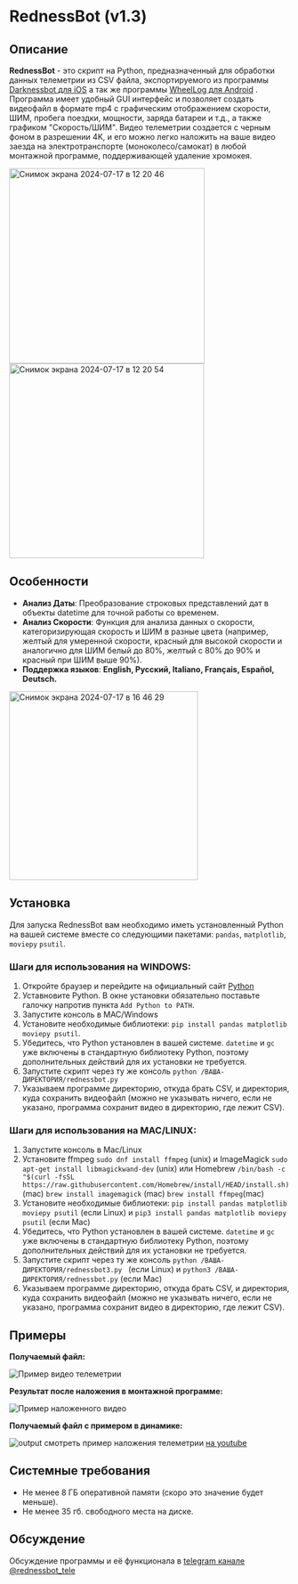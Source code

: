 # RednessBot (v1.3)

## Описание

**RednessBot** - это скрипт на Python, предназначенный для обработки данных телеметрии из CSV файла, экспортируемого из программы [Darknessbot для iOS](https://apps.apple.com/us/app/darknessbot/id1108403878) а так же программы [WheelLog для Android](https://play.google.com/store/apps/details?id=com.cooper.wheellog&hl=en_US) . Программа имеет удобный GUI интерфейс и позволяет создать видеофайл в формате mp4 с графическим отображением скорости, ШИМ, пробега поездки, мощности, заряда батареи и т.д., а также графиком "Скорость/ШИМ". Видео телеметрии создается с черным фоном в разрешении 4K, и его можно легко наложить на ваше видео заезда на электротранспорте (моноколесо/самокат) в любой монтажной программе, поддерживающей удаление хромокея.

<img width="351" alt="Снимок экрана 2024-07-17 в 12 20 46" src="https://github.com/user-attachments/assets/a0abcad7-357e-4634-8eda-a4a2869f7118">
<img width="350" alt="Снимок экрана 2024-07-17 в 12 20 54" src="https://github.com/user-attachments/assets/435275f9-594c-4c29-bd46-f3e1d0492bca">

## Особенности

- **Анализ Даты**: Преобразование строковых представлений дат в объекты datetime для точной работы со временем.
- **Анализ Скорости**: Функция для анализа данных о скорости, категоризирующая скорость и ШИМ  в разные цвета (например, желтый для умеренной скорости, красный для высокой скорости и аналогично для ШИМ белый до 80%, желтый с 80% до 90% и красный при ШИМ выше 90%).
- **Поддержка языков**: **English, Русский, Italiano, Français, Español, Deutsch.**

<img width="339" alt="Снимок экрана 2024-07-17 в 16 46 29" src="https://github.com/user-attachments/assets/8cdfab74-b62a-49e0-bbf9-f062e96c202f">

## Установка

Для запуска RednessBot вам необходимо иметь установленный Python на вашей системе вместе со следующими пакетами: `pandas`, `matplotlib`, `moviepy` `psutil`.

### Шаги для использования на WINDOWS:

1. Откройте браузер и перейдите на официальный сайт [Python](python.org)
2. Уставновите Python. В окне установки обязательно поставьте галочку напротив пункта `Add Python to PATH`.
3. Запустите консоль в MAC/Windows
5. Установите необходимые библиотеки: `pip install pandas matplotlib moviepy psutil`.
6. Убедитесь, что Python установлен в вашей системе. `datetime` и `gc` уже включены в стандартную библиотеку Python, поэтому дополнительных действий для их установки не требуется.
7. Запустите скрипт через ту же консоль `python /ВАША-ДИРЕКТОРИЯ/rednessbot.py`
8. Указываем программе директорию, откуда брать CSV, и директория, куда сохранить видеофайл (можно не указывать ничего, если не указано, программа сохранит видео в директорию, где лежит CSV).

### Шаги для использования на MAC/LINUX:

1. Запустите консоль в Mac/Linux
2. Установите ffmpeg `sudo dnf install ffmpeg` (unix) и ImageMagick `sudo apt-get install libmagickwand-dev` (unix) или Homebrew `/bin/bash -c "$(curl -fsSL https://raw.githubusercontent.com/Homebrew/install/HEAD/install.sh)`(mac) `brew install imagemagick` (mac) `brew install ffmpeg`(mac)
3. Установите необходимые библиотеки: `pip install pandas matplotlib moviepy psutil` (если Linux) и `pip3 install pandas matplotlib moviepy psutil` (если Mac)
4. Убедитесь, что Python установлен в вашей системе. `datetime` и `gc` уже включены в стандартную библиотеку Python, поэтому дополнительных действий для их установки не требуется.
5. Запустите скрипт через ту же консоль `python /ВАША-ДИРЕКТОРИЯ/rednessbot3.py ` (если Linux) и `python3 /ВАША-ДИРЕКТОРИЯ/rednessbot.py` (если Mac)
6. Указываем программе директорию, откуда брать CSV, и директория, куда сохранить видеофайл (можно не указывать ничего, если не указано, программа сохранит видео в директорию, где лежит CSV).

## Примеры

**Получаемый файл:**

![Пример видео телеметрии](https://github.com/user-attachments/assets/bd6832ca-1580-4ba5-ac3f-7d25afacce23)

**Результат после наложения в монтажной программе:**

![Пример наложенного видео](https://github.com/user-attachments/assets/7774b3df-4333-436d-a636-da58db81cecf)

**Получаемый файл с примером в динамике:**

![output](https://github.com/user-attachments/assets/d261d91d-c66d-415a-8ab2-ec50e73be320)
смотреть пример наложения телеметрии [на youtube]([https://youtu.be/-AFmMTA96d0](https://youtu.be/lIuKFA-nXBE?si))

## Системные требования

- Не менее 8 ГБ оперативной памяти (скоро это значение будет меньше).
- Не менее 35 гб. свободного места на диске.

## Обсуждение

Обсуждение программы и её функционала в [telegram канале @rednessbot_tele](https://t.me/rednessbot_tele)
